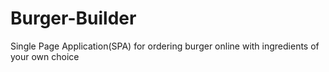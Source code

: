 # Burger-Builder
Single Page Application(SPA) for ordering burger online with ingredients of your own choice
